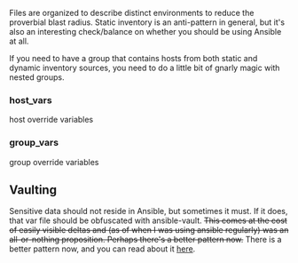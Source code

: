 Files are organized to describe distinct environments to reduce the 
proverbial blast radius. Static inventory is an anti-pattern in general, 
but it's also an interesting check/balance on whether you should be 
using Ansible at all. 

If you need to have a group that contains hosts from both static and 
dynamic inventory sources, you need to do a little bit of gnarly magic 
with nested groups.

### host_vars
host override variables

### group_vars
group override variables

## Vaulting 
Sensitive data should not reside in Ansible, but sometimes it must. 
If it does, that var file should be obfuscated with ansible-vault. 
~~This comes at the cost of easily visible deltas and (as of when I 
was using ansible regularly) was an all-or-nothing proposition. 
Perhaps there's a better pattern now.~~ There is a better pattern 
now, and you can read about it [here](https://docs.ansible.com/ansible/latest/user_guide/playbooks_best_practices.html#tip-for-variables-and-vaults). 

